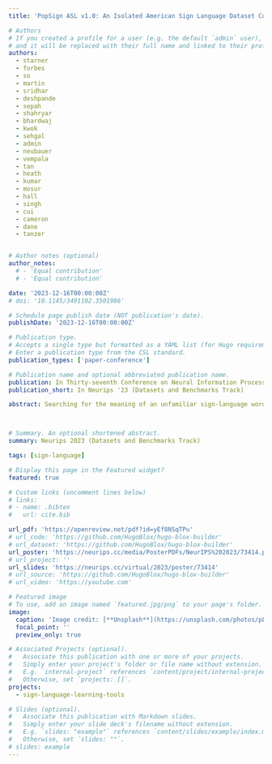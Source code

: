 ```yaml
---
title: 'PopSign ASL v1.0: An Isolated American Sign Language Dataset Collected via Smartphones'

# Authors
# If you created a profile for a user (e.g. the default `admin` user), write the username (folder name) here
# and it will be replaced with their full name and linked to their profile.
authors:
  - starner
  - forbes
  - so
  - martin
  - sridhar
  - deshpande
  - sepah
  - shahryar
  - bhardwaj
  - kwok
  - sehgal
  - admin
  - neubauer
  - vempala
  - tan
  - heath
  - kumar
  - mosur
  - hall
  - singh
  - cui
  - cameron
  - dane
  - tanzer


# Author notes (optional)
author_notes:
  # - 'Equal contribution'
  # - 'Equal contribution'

date: '2023-12-16T00:00:00Z'
# doi: '10.1145/3491102.3501986'

# Schedule page publish date (NOT publication's date).
publishDate: '2023-12-16T00:00:00Z'

# Publication type.
# Accepts a single type but formatted as a YAML list (for Hugo requirements).
# Enter a publication type from the CSL standard.
publication_types: ['paper-conference']

# Publication name and optional abbreviated publication name.
publication: In Thirty-seventh Conference on Neural Information Processing Systems Datasets and Benchmarks Track
publication_short: In Neurips '23 (Datasets and Benchmarks Track)

abstract: Searching for the meaning of an unfamiliar sign-language word in a dictionary is difficult for learners, but emerging sign-recognition technology will soon enable users to search by submitting a video of themselves performing the word they recall. However, sign-recognition technology is imperfect, and users may need to search through a long list of possible results when seeking a desired result. To speed this search, we present a hybrid-search approach, in which users begin with a video-based query and then filter the search results by linguistic properties, e.g., handshape. We interviewed 32 ASL learners about their preferences for the content and appearance of the search-results page and filtering criteria. A between-subjects experiment with 20 ASL learners revealed that our hybrid search system outperformed a video-based search system along multiple satisfaction and performance metrics. Our findings provide guidance for designers of video-based sign-language dictionary search systems, with implications for other search scenarios.



# Summary. An optional shortened abstract.
summary: Neurips 2023 (Datasets and Benchmarks Track)

tags: [sign-language]

# Display this page in the Featured widget?
featured: true

# Custom links (uncomment lines below)
# links:
# - name: .bibtex
#   url: cite.bib

url_pdf: 'https://openreview.net/pdf?id=yEf8NSqTPu'
# url_code: 'https://github.com/HugoBlox/hugo-blox-builder'
# url_dataset: 'https://github.com/HugoBlox/hugo-blox-builder'
url_poster: 'https://neurips.cc/media/PosterPDFs/NeurIPS%202023/73414.png?t=1702252482.7126098'
# url_project: ''
url_slides: 'https://neurips.cc/virtual/2023/poster/73414'
# url_source: 'https://github.com/HugoBlox/hugo-blox-builder'
# url_video: 'https://youtube.com'

# Featured image
# To use, add an image named `featured.jpg/png` to your page's folder.
image:
  caption: 'Image credit: [**Unsplash**](https://unsplash.com/photos/pLCdAaMFLTE)'
  focal_point: ''
  preview_only: true

# Associated Projects (optional).
#   Associate this publication with one or more of your projects.
#   Simply enter your project's folder or file name without extension.
#   E.g. `internal-project` references `content/project/internal-project/index.md`.
#   Otherwise, set `projects: []`.
projects:
  - sign-language-learning-tools

# Slides (optional).
#   Associate this publication with Markdown slides.
#   Simply enter your slide deck's filename without extension.
#   E.g. `slides: "example"` references `content/slides/example/index.md`.
#   Otherwise, set `slides: ""`.
# slides: example
---
```


<!-- {{% callout note %}}
Click the _Cite_ button above to demo the feature to enable visitors to import publication metadata into their reference management software.
{{% /callout %}}

{{% callout note %}}
Create your slides in Markdown - click the _Slides_ button to check out the example.
{{% /callout %}} -->

<!-- Add the publication's **full text** or **supplementary notes** here. You can use rich formatting such as including [code, math, and images](https://docs.hugoblox.com/content/writing-markdown-latex/). -->
